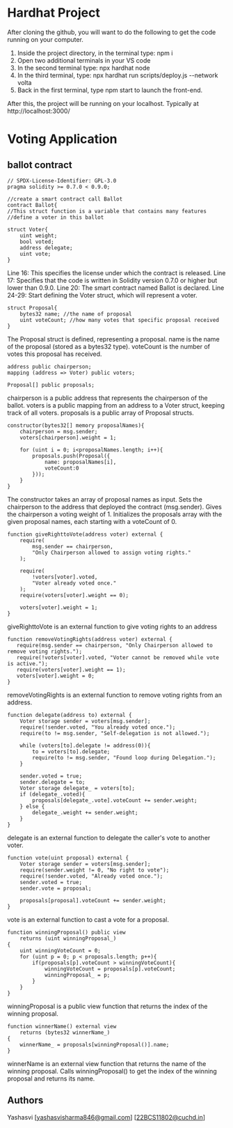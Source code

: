 # Hardhat Project

After cloning the github, you will want to do the following to get the code running on your computer.

1. Inside the project directory, in the terminal type: npm i
2. Open two additional terminals in your VS code
3. In the second terminal type: npx hardhat node
4. In the third terminal, type: npx hardhat run scripts/deploy.js --network volta
5. Back in the first terminal, type npm start to launch the front-end.

After this, the project will be running on your localhost. 
Typically at http://localhost:3000/
# Voting Application
## ballot contract 

```solidity
// SPDX-License-Identifier: GPL-3.0
pragma solidity >= 0.7.0 < 0.9.0;

//create a smart contract call Ballot
contract Ballot{
//This struct function is a variable that contains many features
//define a voter in this ballot

struct Voter{
    uint weight;
    bool voted;
    address delegate;
    uint vote;
}
````
Line 16: This specifies the license under which the contract is released.
Line 17: Specifies that the code is written in Solidity version 0.7.0 or higher but lower than 0.9.0.
Line 20: The smart contract named Ballot is declared.
Line 24-29: Start defining the Voter struct, which will represent a voter.
```solidity
struct Proposal{
    bytes32 name; //the name of proposal
    uint voteCount; //how many votes that specific proposal received
}
```
The Proposal struct is defined, representing a proposal.
name is the name of the proposal (stored as a bytes32 type).
voteCount is the number of votes this proposal has received.
```solidity
address public chairperson;
mapping (address => Voter) public voters;

Proposal[] public proposals;
```
chairperson is a public address that represents the chairperson of the ballot.
voters is a public mapping from an address to a Voter struct, keeping track of all voters.
proposals is a public array of Proposal structs.
```solidity
constructor(bytes32[] memory proposalNames){
    chairperson = msg.sender;
    voters[chairperson].weight = 1;

    for (uint i = 0; i<proposalNames.length; i++){
        proposals.push(Proposal({
            name: proposalNames[i],
            voteCount:0
        }));
    }
}
```
The constructor takes an array of proposal names as input.
Sets the chairperson to the address that deployed the contract (msg.sender).
Gives the chairperson a voting weight of 1.
Initializes the proposals array with the given proposal names, each starting with a voteCount of 0.
```solidity
function giveRighttoVote(address voter) external {
    require(
        msg.sender == chairperson,
        "Only Chairperson allowed to assign voting rights."
    );

    require(
        !voters[voter].voted,
        "Voter already voted once."
    );
    require(voters[voter].weight == 0);

    voters[voter].weight = 1;
}
```
 giveRighttoVote is an external function to give voting rights to an address
 ```solidity
function removeVotingRights(address voter) external {
    require(msg.sender == chairperson, "Only Chairperson allowed to remove voting rights.");
    require(!voters[voter].voted, "Voter cannot be removed while vote is active.");
    require(voters[voter].weight == 1);
    voters[voter].weight = 0;
}
```
removeVotingRights is an external function to remove voting rights from an address.
```solidity
function delegate(address to) external {
    Voter storage sender = voters[msg.sender];
    require(!sender.voted, "You already voted once.");
    require(to != msg.sender, "Self-delegation is not allowed.");

    while (voters[to].delegate != address(0)){
        to = voters[to].delegate;
        require(to != msg.sender, "Found loop during Delegation.");
    }

    sender.voted = true;
    sender.delegate = to;
    Voter storage delegate_ = voters[to];
    if (delegate_.voted){
        proposals[delegate_.vote].voteCount += sender.weight;
    } else {
        delegate_.weight += sender.weight;
    }
}
```
delegate is an external function to delegate the caller's vote to another voter.
```solidity
function vote(uint proposal) external {
    Voter storage sender = voters[msg.sender];
    require(sender.weight != 0, "No right to vote");
    require(!sender.voted, "Already voted once.");
    sender.voted = true;
    sender.vote = proposal;

    proposals[proposal].voteCount += sender.weight;
}
```
vote is an external function to cast a vote for a proposal.
```solidity
function winningProposal() public view
    returns (uint winningProposal_)
{
    uint winningVoteCount = 0;
    for (uint p = 0; p < proposals.length; p++){
        if(proposals[p].voteCount > winningVoteCount){
            winningVoteCount = proposals[p].voteCount;
            winningProposal_ = p;
        }
    }
}
```
winningProposal is a public view function that returns the index of the winning proposal.
```solidity
function winnerName() external view
    returns (bytes32 winnerName_)
{
    winnerName_ = proposals[winningProposal()].name;
}
```
winnerName is an external view function that returns the name of the winning proposal.
Calls winningProposal() to get the index of the winning proposal and returns its name.
## Authors

Yashasvi
[yashasvisharma846@gmail.com]
[22BCS11802@cuchd.in]

